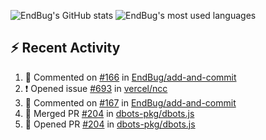 ![EndBug's GitHub stats](https://github-readme-stats.vercel.app/api?username=endbug&show_icons=true&theme=dark)
![EndBug's most used languages](https://github-readme-stats.vercel.app/api/top-langs/?username=endbug&layout=compact&theme=dark)

## ⚡ Recent Activity

<!--START_SECTION:activity-->
1. 💬 Commented on [#166](https://github.com//EndBug/add-and-commit/issues/166) in [EndBug/add-and-commit](https://github.com//EndBug/add-and-commit)
2. ❗️ Opened issue [#693](https://github.com//vercel/ncc/issues/693) in [vercel/ncc](https://github.com//vercel/ncc)
3. 💬 Commented on [#167](https://github.com//EndBug/add-and-commit/issues/167) in [EndBug/add-and-commit](https://github.com//EndBug/add-and-commit)
4. 🎉 Merged PR [#204](https://github.com//dbots-pkg/dbots.js/pull/204) in [dbots-pkg/dbots.js](https://github.com//dbots-pkg/dbots.js)
5. 💪 Opened PR [#204](https://github.com//dbots-pkg/dbots.js/pull/204) in [dbots-pkg/dbots.js](https://github.com//dbots-pkg/dbots.js)
<!--END_SECTION:activity-->
